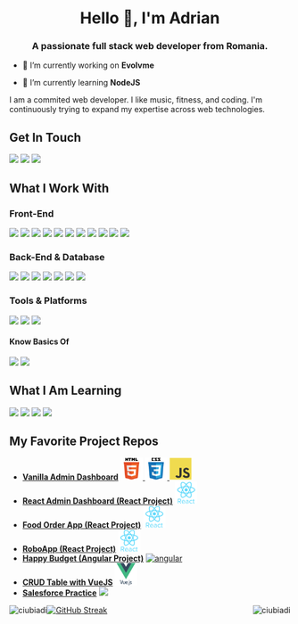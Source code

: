 <h1 align="center">Hello 👋, I'm Adrian</h1>
<h3 align="center">A passionate full stack web developer from Romania.</h3>

- 🔭 I’m currently working on **Evolvme**

- 🌱 I’m currently learning **NodeJS**

<!-- # Hello 👋, I'm Adrian.  -->
I am a commited web developer. I like music, fitness, and coding. I'm continuously trying to expand my expertise across web technologies.

## Get In Touch
<a href="mailto:ciubucciu.adrianalbert@gmail.com"><img src="https://img.shields.io/badge/Gmail-D14836?style=for-the-badge&logo=gmail&logoColor=white"></a> <a href="https://www.linkedin.com/in/adrian-albert-ciubucciu/"><img src="https://img.shields.io/badge/LinkedIn-0077B5?style=for-the-badge&logo=linkedin&logoColor=white"></a> <a href="https://www.adrian-ciubu.dev"><img src="https://img.shields.io/badge/portfolio-0A0A0A?style=for-the-badge&logo=dev.to&logoColor=white"></a> 

## What I Work With
### Front-End
<p><img src="https://img.shields.io/badge/HTML5-E34F26?style=for-the-badge&logo=html5&logoColor=white"> <img src="https://img.shields.io/badge/CSS3-1572B6?style=for-the-badge&logo=css3&logoColor=white"> <img src="https://img.shields.io/badge/Sass-CC6699?style=for-the-badge&logo=sass&logoColor=white"> <img src="https://img.shields.io/badge/Bootstrap-563D7C?style=for-the-badge&logo=bootstrap&logoColor=white"> <img src="https://img.shields.io/badge/JavaScript-F7DF1E?style=for-the-badge&logo=javascript&logoColor=black"> <img src="https://img.shields.io/badge/jQuery-0769AD?style=for-the-badge&logo=jquery&logoColor=white"> <img src="https://img.shields.io/badge/React-20232A?style=for-the-badge&logo=react&logoColor=61DAFB"> <img src="https://img.shields.io/badge/Redux-593D88?style=for-the-badge&logo=redux&logoColor=white"> <img src="https://img.shields.io/badge/Vue.js-35495E?style=for-the-badge&logo=vue.js&logoColor=4FC08D"> <img src="https://img.shields.io/badge/Angular-DD0031?style=for-the-badge&logo=angular&logoColor=white"> <img src="https://img.shields.io/badge/Salesforce-00A1E0?style=for-the-badge&logo=Salesforce&logoColor=white"></p>

### Back-End & Database
<p><img src="https://img.shields.io/badge/PHP-777BB4?style=for-the-badge&logo=php&logoColor=white"> <img src="https://camo.githubusercontent.com/4124f925b1d15da7ea009d3b6e3c973b81f61e946508d38220738d39e61b88cd/68747470733a2f2f696d672e736869656c64732e696f2f7374617469632f76313f7374796c653d666f722d7468652d6261646765266d6573736167653d4d6167656e746f26636f6c6f723d454536373246266c6f676f3d4d6167656e746f266c6f676f436f6c6f723d464646464646266c6162656c3d"> <img src="https://img.shields.io/badge/Java-ED8B00?style=for-the-badge&logo=openjdk&logoColor=white"> <img src="https://img.shields.io/badge/SQLite-07405E?style=for-the-badge&logo=sqlite&logoColor=white"> <img src="	https://img.shields.io/badge/PostgreSQL-316192?style=for-the-badge&logo=postgresql&logoColor=white"> <img src="https://img.shields.io/badge/MySQL-00000F?style=for-the-badge&logo=mysql&logoColor=white"> <img src="https://img.shields.io/badge/Salesforce-00A1E0?style=for-the-badge&logo=Salesforce&logoColor=white"></p> 

### Tools & Platforms
<p><img src="https://img.shields.io/badge/Microsoft_Azure-0089D6?style=for-the-badge&logo=microsoft-azure&logoColor=whiteL"> <img src="https://img.shields.io/badge/GIT-E44C30?style=for-the-badge&logo=git&logoColor=white"> <img src="https://img.shields.io/badge/Jira-0052CC?style=for-the-badge&logo=Jira&logoColor=white"></p>

#### Know Basics Of
<p><img src="https://img.shields.io/badge/Tailwind_CSS-38B2AC?style=for-the-badge&logo=tailwind-css&logoColor=white"> <img src="https://img.shields.io/badge/Laravel-FF2D20?style=for-the-badge&logo=laravel&logoColor=white"> </p>

## What I Am Learning
<img src="https://img.shields.io/badge/next.js-000000?style=for-the-badge&logo=nextdotjs&logoColor=white"> <img src="https://img.shields.io/badge/Express.js-404D59?style=for-the-badge"> <img src="https://img.shields.io/badge/Node.js-43853D?style=for-the-badge&logo=node.js&logoColor=white"> <img src="https://img.shields.io/badge/MongoDB-4EA94B?style=for-the-badge&logo=mongodb&logoColor=whiteURL"></p> 

## My Favorite Project Repos
<!-- * <a href="https://github.com/ciubiadi/#1">1st Project</a> - 1st Project to present -->
<!-- * <a href="https://github.com/ciubiadi/Games-Tour-App-Angular12">Games Tour App</a> <a href="https://angular.io" target="_blank" rel="noreferrer"><img src="https://angular.io/assets/images/logos/angular/angular.svg" alt="angular" width="40" height="40"/></a>  -->
* <strong><a href="https://github.com/ciubiadi/Vanilla-Admin-Dashboard">Vanilla Admin Dashboard</a></strong> <a href="https://www.w3.org/html/" target="_blank" rel="noreferrer"> <img src="https://raw.githubusercontent.com/devicons/devicon/master/icons/html5/html5-original-wordmark.svg" alt="html5" width="40" height="40"/> </a><a href="https://www.w3schools.com/css/" target="_blank" rel="noreferrer"> <img src="https://raw.githubusercontent.com/devicons/devicon/master/icons/css3/css3-original-wordmark.svg" alt="css3" width="40" height="40"/> </a><a href="https://developer.mozilla.org/en-US/docs/Web/JavaScript" target="_blank" rel="noreferrer"> <img src="https://raw.githubusercontent.com/devicons/devicon/master/icons/javascript/javascript-original.svg" alt="javascript" width="40" height="40"/> </a>
* <strong><a href="https://github.com/ciubiadi/React-Admin-Dashboard">React Admin Dashboard (React Project)</a></strong> <a href="https://reactjs.org/" target="_blank" rel="noreferrer"> <img src="https://raw.githubusercontent.com/devicons/devicon/master/icons/react/react-original-wordmark.svg" alt="react" width="40" height="40"/></a>
* <strong><a href="https://github.com/ciubiadi/My-Learning-Journey/tree/React/Udemy-Complete-Guide/The-Food-Order-App-Project">Food Order App (React Project)</a></strong> <a href="https://reactjs.org/" target="_blank" rel="noreferrer"> <img src="https://raw.githubusercontent.com/devicons/devicon/master/icons/react/react-original-wordmark.svg" alt="react" width="40" height="40"/></a>
* <strong><a href="https://github.com/ciubiadi/RoboApp">RoboApp (React Project)</a></strong> <a href="https://reactjs.org/" target="_blank" rel="noreferrer"> <img src="https://raw.githubusercontent.com/devicons/devicon/master/icons/react/react-original-wordmark.svg" alt="react" width="40" height="40"/></a>
* <strong><a href="https://github.com/ciubiadi/SDA_FinalProject_HappyBudget">Happy Budget (Angular Project)</a></strong> <a href="https://angular.io" target="_blank" rel="noreferrer"><img src="https://angular.io/assets/images/logos/angular/angular.svg" alt="angular" width="40" height="40"/></a>
* <strong><a href="https://github.com/ciubiadi/VueJS_CRUD-Table">CRUD Table with VueJS</a></strong> <a href="https://vuejs.org/" target="_blank" rel="noreferrer"> <img src="https://raw.githubusercontent.com/devicons/devicon/master/icons/vuejs/vuejs-original-wordmark.svg" alt="vuejs" width="40" height="40"/></a>
* <strong><a href="https://github.com/ciubiadi/Salesforce-Portofolio">Salesforce Practice</a></strong>  <a href="https://salesforce.com/" target="_blank" rel="noreferrer"> <img src="https://img.shields.io/badge/Salesforce-00A1E0?style=for-the-badge&logo=Salesforce&logoColor=white"></a>

<img align="left" src="https://github-readme-stats.vercel.app/api/top-langs?username=ciubiadi&show_icons=true&locale=en&layout=compact&theme=dark" alt="ciubiadi" />
<img align="right" src="https://github-readme-stats.vercel.app/api?username=ciubiadi&show_icons=true&locale=en&theme=dark" alt="ciubiadi" />
<a href="https://git.io/streak-stats"><img src="https://streak-stats.demolab.com?user=ciubiadi&theme=dark&hide_border=true&hide_total_contributions=true&hide_current_streak=true&hide_longest_streak=true" alt="GitHub Streak" /></a>
<!-- ![Adrian's GitHub stats](https://github-readme-stats.vercel.app/api?username=ciubiadi&show_icons=true&theme=dark) -->
<!-- ![Adrian's GitHub languages](ttps://github-readme-stats.vercel.app/api/top-langs?username=ciubiadi&show_icons=true&locale=en&layout=compact) -->
<!--
![Danny's GitHub stats](https://github-readme-stats.vercel.app/api?username=ciubiadi&show_icons=true&theme=dark)
-->